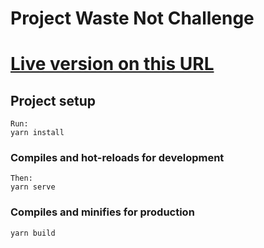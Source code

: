 # Project Waste Not Challenge

# [Live version on this URL](https://pwn-challenge.netlify.app/)

## Project setup
```
Run:
yarn install
```

### Compiles and hot-reloads for development
```
Then: 
yarn serve
```

### Compiles and minifies for production
```
yarn build
```
